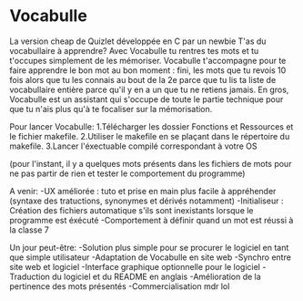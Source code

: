 # Vocabulle
La version cheap de Quizlet développée en C par un newbie
T'as du vocabullaire à apprendre? Avec Vocabulle tu rentres tes mots et tu t'occupes simplement de les mémoriser. Vocabulle t'accompagne pour te faire apprendre le bon mot au bon moment : fini, les mots que tu revois 10 fois alors que tu les connais au bout de la 2e parce que tu lis ta liste de vocabullaire entière parce qu'il y en a un que tu ne retiens jamais. En gros, Vocabulle est un assistant qui s'occupe de toute le partie technique pour que tu n'ais plus qu'à te focaliser sur la mémorisation.

Pour lancer Vocabulle:
	1.Télécharger les dossier Fonctions et Ressources et le fichier makefile.
	2.Utiliser le makefile en se plaçant dans le répertoire du makefile.
	3.Lancer l'éxectuable compilé correspondant à votre OS

(pour l'instant, il y a quelques mots présents dans les fichiers de mots pour ne pas partir de rien et tester le comportement du programme)

A venir:
	-UX améliorée : tuto et prise en main plus facile à appréhender (syntaxe des tratuctions, synonymes et dérivés notamment)
	-Initialiseur : Création des fichiers automatique s'ils sont inexistants lorsque le programme est éxécuté
	-Comportement à définir quand un mot est réussi à la classe 7

Un jour peut-être:
	-Solution plus simple pour se procurer le logiciel en tant que simple utilisateur
	-Adaptation de Vocabulle en site web
	-Synchro entre site web et logiciel
	-Interface graphique optionnelle pour le logiciel
	-Traduction du logiciel et du README en anglais
	-Amélioration de la pertinence des mots présentés
	-Commercialisation mdr lol
